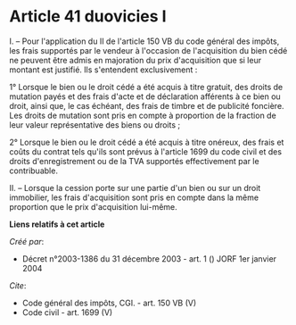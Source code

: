 # Article 41 duovicies I

I. – Pour l'application du II de l'article 150 VB du code général des impôts, les frais supportés par le vendeur à l'occasion
de l'acquisition du bien cédé ne peuvent être admis en majoration du prix d'acquisition que si leur montant est justifié. Ils
s'entendent exclusivement :

1° Lorsque le bien ou le droit cédé a été acquis à titre gratuit, des droits de mutation payés et des frais d'acte et de
déclaration afférents à ce bien ou droit, ainsi que, le cas échéant, des frais de timbre et de publicité foncière. Les droits
de mutation sont pris en compte à proportion de la fraction de leur valeur représentative des biens ou droits ;

2° Lorsque le bien ou le droit cédé a été acquis à titre onéreux, des frais et coûts du contrat tels qu'ils sont prévus à
l'article 1699 du code civil et des droits d'enregistrement ou de la TVA supportés effectivement par le contribuable.

II. – Lorsque la cession porte sur une partie d'un bien ou sur un droit immobilier, les frais d'acquisition sont pris en
compte dans la même proportion que le prix d'acquisition lui-même.

**Liens relatifs à cet article**

_Créé par_:

  - Décret n°2003-1386 du 31 décembre 2003 - art. 1 () JORF 1er janvier 2004

_Cite_:

  - Code général des impôts, CGI. - art. 150 VB (V)
  - Code civil - art. 1699 (V)
